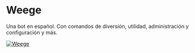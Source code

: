 # Weege
Una bot en español. Con comandos de diversión, utilidad, administración y configuración y más.

<a href="https://top.gg/bot/802169145130483773">
  <img src="https://top.gg/api/widget/802169145130483773.svg" alt="Weege" />
  </a>
